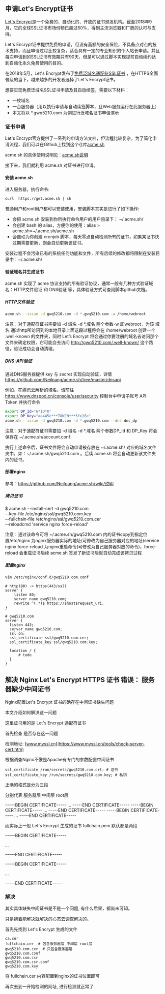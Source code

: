 ## 申请Let's Encrypt证书

[Let's Encrypt](https://letsencrypt.org)是一个免费的、自动化的、开放的证书颁发机构。截至2018年9月，它的全球SSL证书市场份额已超过50%，得到主流浏览器和厂商的认可与支持。

Let's Encrypt证书提供免费的申请，但没有高额的安全保险，不具备点对点的技术支持，而且申请过程比较复杂，适合具有一定的专业知识的个人站长申请。并且每次申请到的SSL证书有效期只有90天，但是可以通过脚本实现提前自动续约达到自动化永久免费使用的目的。

在2018年5月，Let's Encrypt发布了[免费泛域名通配符SSL证书](https://community.letsencrypt.org/t/acme-v2-and-wildcard-certificate-support-is-live/55579) ，在HTTPS全面普及的当下，越来越多的开发者选择了Let's Encrypt证书。

想要实现免费泛域名SSL证书申请及其自动续签，需要以下材料：

- 一枚域名
- 一台服务器（用以执行申请与自动续签脚本，且Web服务运行在此服务器上）
- 本文将以 *.gwq5210.com 为例进行泛域名证书申请演示

### 证书申请

Let's Encrypt官方提供了一系列的申请方法文档，但流程比较复杂，为了简化申请流程，我们可以在Github上找到这个仓库[acme.sh](https://github.com/Neilpang/acme.sh)

acme.sh 的具体使用说明见：[acme.sh说明](https://github.com/Neilpang/acme.sh/wiki/说明)

接下来，我们就利用 acme.sh 对证书进行申请。

#### 安装 acme.sh

进入服务器，执行命令:

```sh
curl  https://get.acme.sh | sh
```

普通用户和root用户都可以安装使用，安装脚本其实是进行了如下操作:

- 会把 acme.sh 安装到你所执行命令用户的用户目录下： ~/.acme.sh/
- 会创建 bash 的 alias，方便你的使用：alias > acme.sh=~/.acme.sh/acme.sh
- 会自动为你创建 cronjob 脚本，每天零点自动检测所有的证书，如果某证书快过期需要更新，则会自动更新该证书。

安装过程不会污染已有的系统任何功能和文件，所有后续的修改都将限制在安装目录中：~/.acme.sh/

#### 验证域名并生成证书

acme.sh 实现了 acme 协议支持的所有验证协议，通常一般有几种方式验证域名：HTTP文件验证 和 DNS验证 等，具体验证方式可查阅脚本github文档。

##### HTTP文件验证

```sh
acme.sh --issue -d gwq5210.com -d *.gwq5210.com -w /home/webroot
```

注意：对于通配符证书需要加 -d 域名 -d *.域名 两个参数-w 即webroot，为该 域名 通过http所访问到的本地目录上面这段过程将会在 /home/webroot 创建一个 .well-known 的文件夹，同时 Let’s Encrypt 将会通过你要注册的域名去访问那个文件来确定权限，它可能会去访问 http://gwq5210.com/.well-known/ 这个路径，验证成功会自动清理。

##### DNS-API验证

‌通过DNS服务器提供 key 与 secret 实现自动验证，详情‌https://github.com/Neilpang/acme.sh/tree/master/dnsapi‌

‌例如，在腾讯云解析的域名，请前往 https://www.dnspod.cn/console/user/security 控制台中申请子账号 API Token 并执行命令

```sh
export DP_Id="6*ID*0"
export DP_Key="aa445e***TOKEN***5fe26e"
acme.sh --issue -d gwq5210.com -d *.gwq5210.com --dns dns_dp
```

注意：对于通配符证书需要加 -d 域名 -d *.域名 两个参数DP_Id 和 DP_Key 将会保存在 ~/.acme.sh/account.conf

执行上述命令后，证书文件将会自动申请被存放在 ~/.acme.sh/ 对应的域名文件夹中，如：~/.acme.sh/gwq5210.com 。后续 acme.sh 将会自动更新该文件夹内的证书。

#### 部署nginx

参考：https://github.com/Neilpang/acme.sh/wiki/说明

##### 拷贝证书

$ acme.sh --install-cert -d gwq5210.com \
--key-file       /etc/nginx/ssl/gwq5210.com.key \
--fullchain-file /etc/nginx/ssl/gwq5210.com.cer \
--reloadcmd      'service nginx force-reload'

注意：通过该命令可将 ~/.acme.sh/gwq5210.com 内的证书copy到指定位置/etc/nginx 为nginx服务器实际的地址(可修改为自己服务器对应的地址)service nginx force-reload 为nginx重启命令(可修改为自己服务器对应的命令)，force-reload 会重载证书后续 acme.sh 签发了新证书后就自动完成该拷贝过程

##### 配置nginx

```sh
‌vim /etc/nginx/conf.d/gwq5210.com.conf
```

```text
# http(80) -> https(443/ssl)
server {
    listen 80;
    server_name gwq5210.com;
    rewrite ^(.*)$ https://$host$request_uri;
}

# gwq5210.com
server {
  listen 443;
  server_name gwq5210.com;
  ssl on;
  ssl_certificate ssl/gwq5210.com.cer;
  ssl_certificate_key ssl/gwq5210.com.key;

  location / {
      # todo
  }
}
```

## 解决 Nginx Let's Encrypt HTTPS 证书 错误： 服务器缺少中间证书

Nginx配置Let's Encrypt 证书的确存在中间证书缺失问题

本文介绍如何解决这一问题

这里证书用的是 Let's Encrypt 通配符证书

首先检查 是否存在这一问题

检测地址: [www.myssl.cn](https://www.myssl.cn/tools/check-server-cert.htm)

根据调查Nginx不像是Apache有专门的参数配置中间证书

```text
ssl_certificate /run/secrets/gwq5210.com.crt; # 证书
ssl_certificate_key /run/secrets/gwq5210.com.key; # 私钥
```

正确的格式是分为三段

分别代表 服务器层 中间层 root层

-----BEGIN CERTIFICATE-----
...
-----END CERTIFICATE-----
-----BEGIN CERTIFICATE-----
...
-----END CERTIFICATE-----
-----BEGIN CERTIFICATE-----
...
-----END CERTIFICATE-----

而实际上一般 Let's Encrypt 生成的证书
fullchain.pem 默认都是两段


-----BEGIN CERTIFICATE-----


...


-----END CERTIFICATE-----


-----BEGIN CERTIFICATE-----


...


-----END CERTIFICATE-----


### 解决

其实具体缺失中间证书是不是一个问题, 有什么后果，都尚未可知。

只是抱着能解决就解决的心态去调查解决的。

首先先找到 Let's Encrypt 生成的文件

```text
ca.cer
fullchain.cer  # 包含服务器层 中间层 root层
gwq5210.com.cer  # 只包含服务器层
gwq5210.com.conf
gwq5210.com.csr
gwq5210.com.csr.conf
gwq5210.com.key
```

将 fullchain.cer 内容配置到nginx的证书位置即可

再次去到一开始检测的网址, 进行检测就正常了
